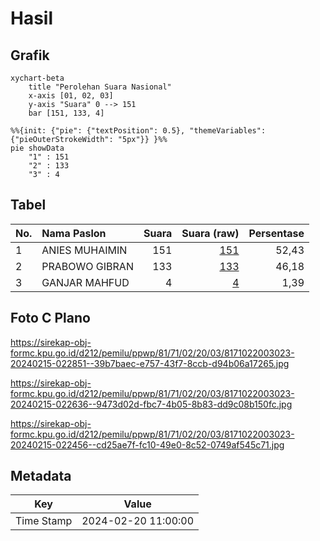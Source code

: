 # Hasil

## Grafik

```mermaid
xychart-beta
    title "Perolehan Suara Nasional"
    x-axis [01, 02, 03]
    y-axis "Suara" 0 --> 151
    bar [151, 133, 4]
```

```mermaid
%%{init: {"pie": {"textPosition": 0.5}, "themeVariables": {"pieOuterStrokeWidth": "5px"}} }%%
pie showData
    "1" : 151
    "2" : 133
    "3" : 4
```

## Tabel

| No. | Nama Paslon    | Suara | Suara (raw) | Persentase |
|:--- |:-------------- | -----:| -----------:| ----------:|
| 1   | ANIES MUHAIMIN | 151   | [151][p-1]  | 52,43      |
| 2   | PRABOWO GIBRAN | 133   | [133][p-2]  | 46,18      |
| 3   | GANJAR MAHFUD  | 4     | [4][p-3]    | 1,39       |


[p-1]: https://github.com/gigit-pemilu/pemilu-2024/blob/main/pilpres/hitung-suara/sub/81-maluku/sub/71-kota-ambon/sub/02-sirimau/sub/2003-batu-merah/sub/023-tps/sub/paslon-1.txt
[p-2]: https://github.com/gigit-pemilu/pemilu-2024/blob/main/pilpres/hitung-suara/sub/81-maluku/sub/71-kota-ambon/sub/02-sirimau/sub/2003-batu-merah/sub/023-tps/sub/paslon-2.txt
[p-3]: https://github.com/gigit-pemilu/pemilu-2024/blob/main/pilpres/hitung-suara/sub/81-maluku/sub/71-kota-ambon/sub/02-sirimau/sub/2003-batu-merah/sub/023-tps/sub/paslon-3.txt

## Foto C Plano

https://sirekap-obj-formc.kpu.go.id/d212/pemilu/ppwp/81/71/02/20/03/8171022003023-20240215-022851--39b7baec-e757-43f7-8ccb-d94b06a17265.jpg

https://sirekap-obj-formc.kpu.go.id/d212/pemilu/ppwp/81/71/02/20/03/8171022003023-20240215-022636--9473d02d-fbc7-4b05-8b83-dd9c08b150fc.jpg

https://sirekap-obj-formc.kpu.go.id/d212/pemilu/ppwp/81/71/02/20/03/8171022003023-20240215-022456--cd25ae7f-fc10-49e0-8c52-0749af545c71.jpg


## Metadata

| Key        | Value               |
| ---------- | ------------------- |
| Time Stamp | 2024-02-20 11:00:00 |



